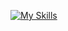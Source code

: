 [![My Skills](https://skillicons.dev/icons?i=html,css,scss,tailwind,bootstrap,js,react,mongodb,firebase,mysql,nodejs,express,postgres,postman,cs,dotnet,flutter,figma,git,github,vscode,notion,discord&perline=3)](https://skillicons.dev)
